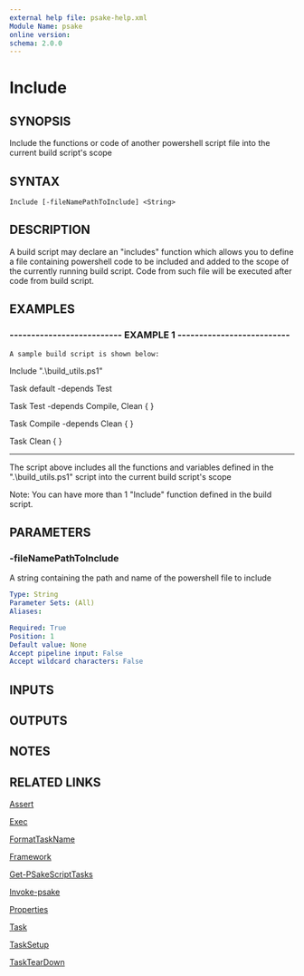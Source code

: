 ```yaml
---
external help file: psake-help.xml
Module Name: psake
online version: 
schema: 2.0.0
---
```


# Include

## SYNOPSIS
Include the functions or code of another powershell script file into the current build script's scope

## SYNTAX

```
Include [-fileNamePathToInclude] <String>
```

## DESCRIPTION
A build script may declare an "includes" function which allows you to define a file containing powershell code to be included
and added to the scope of the currently running build script.
Code from such file will be executed after code from build script.

## EXAMPLES

### -------------------------- EXAMPLE 1 --------------------------
```
A sample build script is shown below:
```

Include ".\build_utils.ps1"

Task default -depends Test

Task Test -depends Compile, Clean {
}

Task Compile -depends Clean {
}

Task Clean {
}

-----------
The script above includes all the functions and variables defined in the ".\build_utils.ps1" script into the current build script's scope

Note: You can have more than 1 "Include" function defined in the build script.

## PARAMETERS

### -fileNamePathToInclude
A string containing the path and name of the powershell file to include

```yaml
Type: String
Parameter Sets: (All)
Aliases: 

Required: True
Position: 1
Default value: None
Accept pipeline input: False
Accept wildcard characters: False
```

## INPUTS

## OUTPUTS

## NOTES

## RELATED LINKS

[Assert]()

[Exec]()

[FormatTaskName]()

[Framework]()

[Get-PSakeScriptTasks]()

[Invoke-psake]()

[Properties]()

[Task]()

[TaskSetup]()

[TaskTearDown]()

